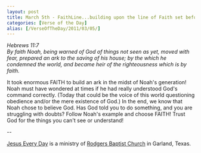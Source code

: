 ```yaml
---
layout: post
title: March 5th - FaithLine...building upon the line of Faith set before
categories: [Verse of the Day]
alias: [/VerseOfTheDay/2011/03/05/]
---
```


_Hebrews 11:7  
By faith Noah, being warned of God of things not seen as yet, moved
with fear, prepared an ark to the saving of his house; by the which
he condemned the world, and became heir of the righteousness which is
by faith._

It took enormous FAITH to build an ark in the midst of Noah's
generation! Noah must have wondered at times if he had really
understood God's command correctly. (Today that could be the voice of
this world questioning obedience and/or the mere existence of God.) In
the end, we know that Noah chose to believe God. Has God told you to
do something, and you are struggling with doubts? Follow Noah's
example and choose FAITH! Trust God for the things you can't see or
understand!

 --

<a href=http://jesuseveryday.net>Jesus Every Day</a> is a ministry of <a href=http://rodgersbaptist.net>Rodgers Baptist Church</a> in Garland, Texas.

